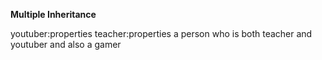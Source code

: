 **Multiple Inheritance**

youtuber:properties
teacher:properties
a person who is both teacher and youtuber and also a gamer 